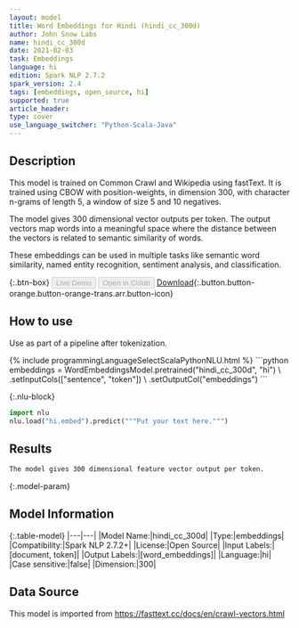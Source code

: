 ```yaml
---
layout: model
title: Word Embeddings for Hindi (hindi_cc_300d)
author: John Snow Labs
name: hindi_cc_300d
date: 2021-02-03
task: Embeddings
language: hi
edition: Spark NLP 2.7.2
spark_version: 2.4
tags: [embeddings, open_source, hi]
supported: true
article_header:
type: cover
use_language_switcher: "Python-Scala-Java"
---
```


## Description

This model is trained on Common Crawl and Wikipedia using fastText. It is trained using CBOW with position-weights, in dimension 300, with character n-grams of length 5, a window of size 5 and 10 negatives.

The model gives 300 dimensional vector outputs per token. The output vectors map words into a meaningful space where the distance between the vectors is related to semantic similarity of words.

These embeddings can be used in multiple tasks like semantic word similarity, named entity recognition, sentiment analysis, and classification.

{:.btn-box}
<button class="button button-orange" disabled>Live Demo</button>
<button class="button button-orange" disabled>Open in Colab</button>
[Download](https://s3.amazonaws.com/auxdata.johnsnowlabs.com/public/models/hindi_cc_300d_hi_2.7.2_2.4_1612362695785.zip){:.button.button-orange.button-orange-trans.arr.button-icon}

## How to use

Use as part of a pipeline after tokenization.

<div class="tabs-box" markdown="1">
{% include programmingLanguageSelectScalaPythonNLU.html %}
```python
embeddings = WordEmbeddingsModel.pretrained("hindi_cc_300d", "hi") \
.setInputCols(["sentence", "token"]) \
.setOutputCol("embeddings")
```



{:.nlu-block}
```python
import nlu
nlu.load("hi.embed").predict("""Put your text here.""")
```

</div>

## Results

```bash
The model gives 300 dimensional feature vector output per token.
```

{:.model-param}
## Model Information

{:.table-model}
|---|---|
|Model Name:|hindi_cc_300d|
|Type:|embeddings|
|Compatibility:|Spark NLP 2.7.2+|
|License:|Open Source|
|Input Labels:|[document, token]|
|Output Labels:|[word_embeddings]|
|Language:|hi|
|Case sensitive:|false|
|Dimension:|300|

## Data Source

This model is imported from https://fasttext.cc/docs/en/crawl-vectors.html